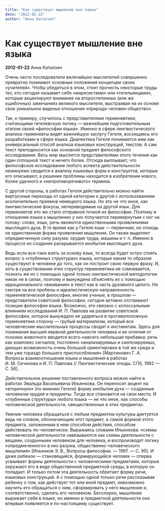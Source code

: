 ```yaml
---
title: "Как существует мышление вне языка"
date: "2012-01-22"
author: "Анна Каталзен"
---
```


# Как существует мышление вне языка

**2012-01-22** Анна Каталзен

Очень часто последователи величайших мыслителей совершенно превратно понимают основные положения концепции своих «учителей». Чтобы убедиться в этом, стоит прочесть некоторые труды тех, кто сегодня называет себя «марксистами» или «гегельянцами», которые акцентируют внимание на второстепенных (или же ошибочных) замечаниях великого мыслителя, выстраивая на их основе свое уникальное виденье отношения «природа-человек-общество».

Так, к примеру, случилось с представителями герменевтики, считающими гегелевскую логику — важнейшим подготовительным этапом своей «философии языка». Именно в сфере лингвистического анализа герменевты видят важнейшую заслугу Гегеля, восхищаясь его разработками в сфере языка. Диалектика Гегеля понимается ими как универсальный способ анализа языковых конструкций, текстов. А сам текст преподносится как основной предмет философского исследования. Весь мир мыслится представителями этого течения как один сплошной текст и ничего более. Отсюда выплывает, что философское исследование любого аспекта действительности неминуемо сводится к анализу языковых форм и конструктов, которые его описывают, а решение проблемы находится в изобретении нового, более удачного и «непротиворечивого» термина.

С другой стороны, в работах Гегеля действительно можно найти виртуозные переходы от одной категории к другой с использованием исключительно приемов немецкого языка. Но это не что иное, как лингвистические фокусы, непереводимые на другой язык. Для герменевтов это же стало отправной точкой их философии. Поэтому и отношение языка к мышлению у них получается перевернутым с ног на голову: слово, язык, речь являются единственными проявлениями мыслящего духа. В то время как у Гегеля язык — первичная, но отнюдь не единственная форма проявления мышления. Он также выделяет опредмеченную силу разума: орудия труда, машины и т. п. Именно в процессе их создания раскрывается инобытие мыслящего духа.

Ведь если все-таки взять за основу язык, то всегда будет остро стоять вопрос о «глубинных структурах» языка, которые каким то образом существуют в человеке до того, как он построит свою первую фразу. И, хоть в существовании этих структур герменевтика не сомневается, познать же их с помощью одной только лингвистической методологии никак не в силах, поэтому и вынуждена объяснять их с помощью иррационального «вживания» в текст как в часть духовного целого. Не смотря на все пробелы и идеалистическую направленность герменевтической философии, многие ученые, в прошлом — представители советской философии, сегодня активно отстаивают позиции философии языка. Возможно, это связано с колоссальным влиянием исследований И. П. Павлова на развитие советской философии, которое вынуждало ее ударяться в противоположную герменевтике сторону — грубый материализм, который все человеческие мыслительные процессы сводит к инстинктам. Здесь для понимания высшей нервной деятельности человека и ее отличия от психики животного вводится всего-навсего небольшая прибавка: речь как комплекс сигналов, постоянно «анализируемых и синтезируемых, дающих возможность очень большой ориентировки в той же среде и тем уже гораздо большего приспособления» [Мартинович Г. А. Вопросы взаимоотношения языка и мышления в работах И. М. Сеченова и И. П. Павлова // Лингвистические этюды. СПб, 1992 — С. 56].

Действительное решение поставленного вопроса можно найти в работах Эвальда Васильевича Ильенкова. Он переносит акцент на «вторичную» (по мнению Гегеля) форму инобытия духа — созданные человеком орудия и предметы. Тогда все становится на свои места. И «глубинные структуры» любого языка — не что иное, как способы человеческой деятельности, овеществленные в этих предметах.

Умение человека обращаться с любым предметом культуры диктуется ведь не словом, обозначающим этот предмет, а самой формой этого предмета, заложенным в нем способом действия, способом действовать по-человечески. Выражаясь словами Ильенкова: «схемы человеческой деятельности завязываются как схемы деятельности с вещами, созданными человеком для человека, и воспроизводят логику »опредмеченного« в них разума, общественно-человеческого мышления» [Ильенков Э. В., Вопросы философии. — 1997. — С. 95]. И даже ребенок — становящийся, формирующийся человек — сперва усваивает формы деятельности с человеческими предметами, которые окружают его в виде общественной предметной среды, в которую он попадает. И только потом эта деятельность обретает форму речи, языковых конструкций. А с помощью одной только речи рассказывая ребенку о том, как действует тот или иной предмет, невозможно научить его обращаться с ним, сформировать у него мышление и, соответственно, сделать его человеком. Бесспорно, мышление выражает себя в языке, но именно в предметной деятельности оно впервые появляется и по-настоящему существует.
